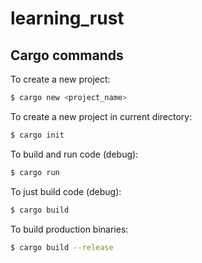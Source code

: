 # learning_rust

## Cargo commands

To create a new project:
```bash
$ cargo new <project_name>
```

To create a new project in current directory:
```bash
$ cargo init
```

To build and run code (debug):
```bash
$ cargo run
```

To just build code (debug):
```bash
$ cargo build
```

To build production binaries:
```bash
$ cargo build --release
```